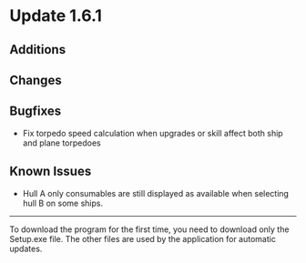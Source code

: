# Update 1.6.1

## Additions


## Changes


## Bugfixes
- Fix torpedo speed calculation when upgrades or skill affect both ship and plane torpedoes

## Known Issues
- Hull A only consumables are still displayed as available when selecting hull B on some ships.
___
To download the program for the first time, you need to download only the Setup.exe file. The other files are used by
the application for automatic updates.
